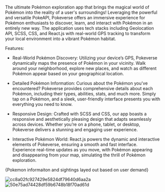 The ultimate Pokémon exploration app that brings the magical world of Pokémon into the reality of a user's surroundings! Leveraging the powerful and versatile PokeAPI, Pokeverse offers an immersive experience for Pokémon enthusiasts to discover, learn, and interact with Pokémon in an entirely new way. The application uses tech stacks including Geolocation API, SCSS, CSS, and React.js with real-world GPS tracking to transform your local environment into a vibrant Pokémon habitat.


Features:
- Real-World Pokémon Discovery: Utilizing your device’s GPS, Pokeverse dynamically maps the presence of Pokémon in your vicinity. Walk around your neighborhood, explore new places, and watch as different Pokémon appear based on your geographical location.

- Detailed Pokémon Information: Curious about the Pokémon you've encountered? Pokeverse provides comprehensive details about each Pokémon, including their types, abilities, stats, and much more. Simply tap on a Pokémon, and a sleek, user-friendly interface presents you with everything you need to know.

- Responsive Design: Crafted with SCSS and CSS, our app boasts a responsive and aesthetically pleasing design that adapts seamlessly across devices. Whether you’re on a phone, tablet, or desktop, Pokeverse delivers a stunning and engaging user experience.

- Interactive Pokémon World: React.js powers the dynamic and interactive elements of Pokeverse, ensuring a smooth and fast interface. Experience real-time updates as you move, with Pokémon appearing and disappearing from your map, simulating the thrill of Pokémon exploration.




{Pokemon informaiton and sightings layed out based on user demand}


![cc8a02fc927429e5824df79640d6aa2a](https://github.com/praisy16/pokeverse/assets/112771153/5cd49cf9-034b-4855-8aa0-d81f679d2fb8)                        ![50e75ad74428df59b6748b18f70ad61d](https://github.com/praisy16/pokeverse/assets/112771153/4634e2d1-aed2-44a3-91c3-f89285f643cf)
